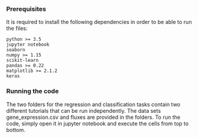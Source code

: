 ### Prerequisites

It is required to install the following dependencies in order to be able to run the files:
```
python >= 3.5
jupyter notebook
seaborn
numpy >= 1.15
scikit-learn
pandas >= 0.22
matplotlib >= 2.1.2
keras
```
### Running the code
The two folders for the regression and classification tasks contain two different tutorials that can be run independently. 
The data sets gene_expression.csv and fluxes are provided in the folders.
To run the code, simply open it in jupyter notebook and execute the cells from top to bottom.

